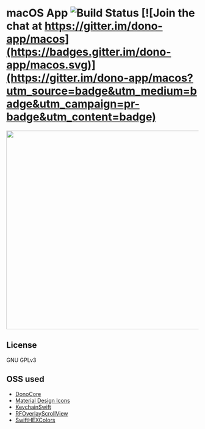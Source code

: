 # macOS App ![Build Status](https://travis-ci.org/dono-app/macos.svg?branch=master) [![Join the chat at https://gitter.im/dono-app/macos](https://badges.gitter.im/dono-app/macos.svg)](https://gitter.im/dono-app/macos?utm_source=badge&utm_medium=badge&utm_campaign=pr-badge&utm_content=badge)

<img src="https://github.com/dono-app/ux/raw/master/gifs/macos-demo.mov.gif" height="520">

## License

GNU GPLv3

## OSS used

* [DonoCore](https://github.com/dono-app/dono-pod/)
* [Material Design Icons](https://github.com/Templarian/MaterialDesign)
* [KeychainSwift](https://github.com/marketplacer/keychain-swift)
* [RFOverlayScrollView](https://github.com/rheinfabrik/RFOverlayScrollView)
* [SwiftHEXColors](https://github.com/thii/SwiftHEXColors)
